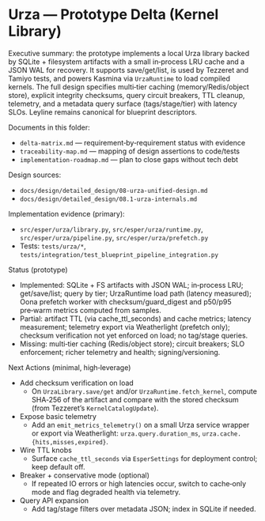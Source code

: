 # Urza — Prototype Delta (Kernel Library)

Executive summary: the prototype implements a local Urza library backed by SQLite + filesystem artifacts with a small in‑process LRU cache and a JSON WAL for recovery. It supports save/get/list, is used by Tezzeret and Tamiyo tests, and powers Kasmina via `UrzaRuntime` to load compiled kernels. The full design specifies multi‑tier caching (memory/Redis/object store), explicit integrity checksums, query circuit breakers, TTL cleanup, telemetry, and a metadata query surface (tags/stage/tier) with latency SLOs. Leyline remains canonical for blueprint descriptors.

Documents in this folder:
- `delta-matrix.md` — requirement‑by‑requirement status with evidence
- `traceability-map.md` — mapping of design assertions to code/tests
- `implementation-roadmap.md` — plan to close gaps without tech debt

Design sources:
- `docs/design/detailed_design/08-urza-unified-design.md`
- `docs/design/detailed_design/08.1-urza-internals.md`

Implementation evidence (primary):
- `src/esper/urza/library.py`, `src/esper/urza/runtime.py`, `src/esper/urza/pipeline.py`, `src/esper/urza/prefetch.py`
- Tests: `tests/urza/*`, `tests/integration/test_blueprint_pipeline_integration.py`

Status (prototype)
- Implemented: SQLite + FS artifacts with JSON WAL; in‑process LRU; get/save/list; query by tier; UrzaRuntime load path (latency measured); Oona prefetch worker with checksum/guard_digest and p50/p95 pre‑warm metrics computed from samples.
- Partial: artifact TTL (via cache_ttl_seconds) and cache metrics; latency measurement; telemetry export via Weatherlight (prefetch only); checksum verification not yet enforced on load; no tag/stage queries.
- Missing: multi‑tier caching (Redis/object store); circuit breakers; SLO enforcement; richer telemetry and health; signing/versioning.

Next Actions (minimal, high‑leverage)
- Add checksum verification on load
  - On `UrzaLibrary.save/get` and/or `UrzaRuntime.fetch_kernel`, compute SHA‑256 of the artifact and compare with the stored checksum (from Tezzeret’s `KernelCatalogUpdate`).
- Expose basic telemetry
  - Add an `emit_metrics_telemetry()` on a small Urza service wrapper or export via Weatherlight: `urza.query.duration_ms`, `urza.cache.{hits,misses,expired}`.
- Wire TTL knobs
  - Surface `cache_ttl_seconds` via `EsperSettings` for deployment control; keep default off.
- Breaker + conservative mode (optional)
  - If repeated IO errors or high latencies occur, switch to cache‑only mode and flag degraded health via telemetry.
- Query API expansion
  - Add tag/stage filters over metadata JSON; index in SQLite if needed.
